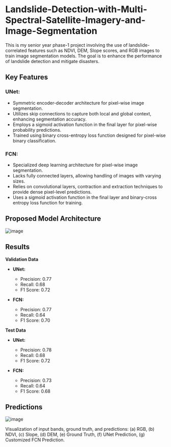 # Landslide-Detection-with-Multi-Spectral-Satellite-Imagery-and-Image-Segmentation

This is my senior year phase-1 project involving the use of landslide-correlated features such as NDVI, DEM, Slope scores, and RGB images to train image segmentation models. The goal is to enhance the performance of landslide detection and mitigate disasters.

## Key Features

### UNet:
- Symmetric encoder-decoder architecture for pixel-wise image segmentation.
- Utilizes skip connections to capture both local and global context, enhancing segmentation accuracy.
- Employs a sigmoid activation function in the final layer for pixel-wise probability predictions.
- Trained using binary cross-entropy loss function designed for pixel-wise binary classification.

### FCN:
- Specialized deep learning architecture for pixel-wise image segmentation.
- Lacks fully connected layers, allowing handling of images with varying sizes.
- Relies on convolutional layers, contraction and extraction techniques to provide dense pixel-level predictions.
- Uses a sigmoid activation function in the final layer and binary-cross entropy loss function for training.

## Proposed Model Architecture
![image](https://github.com/suryapraneeth18/Landslide-Detection-with-Multi-Spectral-Satellite-Imagery-and-Image-Segmentation/assets/75241973/0dfec585-b3d7-47f1-a4a7-5cbf2056dc08)

## Results

**Validation Data**

- **UNet:**
  - Precision: 0.77
  - Recall: 0.68
  - F1 Score: 0.72

- **FCN:**
  - Precision: 0.77
  - Recall: 0.64
  - F1 Score: 0.70

**Test Data**

- **UNet:**
  - Precision: 0.78
  - Recall: 0.68
  - F1 Score: 0.72

- **FCN:**
  - Precision: 0.73
  - Recall: 0.64
  - F1 Score: 0.68

## Predictions

![image](https://github.com/suryapraneeth18/Landslide-Detection-with-Multi-Spectral-Satellite-Imagery-and-Image-Segmentation/assets/75241973/c3989d46-d2c3-412c-8c0d-0c87caa36c39)

Visualization of input bands, ground truth, and predictions: 
(a) RGB, (b) NDVI, (c) Slope, (d) DEM, (e) Ground Truth, (f) UNet Prediction, (g) Customized FCN Prediction.
